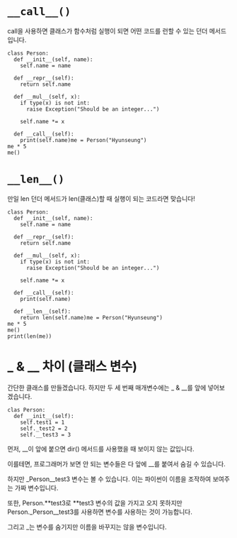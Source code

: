 # `__call__()`

call을 사용하면 클래스가 함수처럼 실행이 되면 어떤 코드를 런할 수 있는 던더 메서드입니다.

```
class Person:
  def __init__(self, name):
    self.name = name

  def __repr__(self):
    return self.name

  def __mul__(self, x):
    if type(x) is not int:
      raise Exception("Should be an integer...")

    self.name *= x

  def __call__(self):
    print(self.name)me = Person("Hyunseung")
me * 5
me()
```

# `__len__()`

만일 len 던더 메서드가 len(클래스)할 때 실행이 되는 코드라면 맞습니다!

```
class Person:
  def __init__(self, name):
    self.name = name

  def __repr__(self):
    return self.name

  def __mul__(self, x):
    if type(x) is not int:
      raise Exception("Should be an integer...")

    self.name *= x

  def __call__(self):
    print(self.name)

  def __len__(self):
    return len(self.name)me = Person("Hyunseung")
me * 5
me()
print(len(me))
```

# \_ & \_\_ 차이 (클래스 변수)

간단한 클래스를 만들겠습니다. 하지만 두 세 번째 매개변수에는 \_ & \_\_를 앞에 넣어보겠습니다.

```
clas Person:
  def __init__(self):
    self.test1 = 1
    self._test2 = 2
    self.__test3 = 3
```

먼저, \_\_이 앞에 붙으면 dir() 메서드를 사용했을 때 보이지 않는 값입니다.

이를테면, 프로그래머가 보면 안 되는 변수들은 다 앞에 \_\_를 붙여서 숨길 수 있습니다.

하지만 \_Person\_\_test3 변수는 볼 수 있습니다. 이는 파이썬이 이름을 조작하여 보여주는 가짜 변수입니다.

또한, Person.**test3로 **test3 변수의 값을 가지고 오지 못하지만 Person.\_Person\_\_test3를 사용하면 변수를 사용하는 것이 가능합니다.

그리고 \_는 변수를 숨기지만 이름을 바꾸지는 않을 변수입니다.
